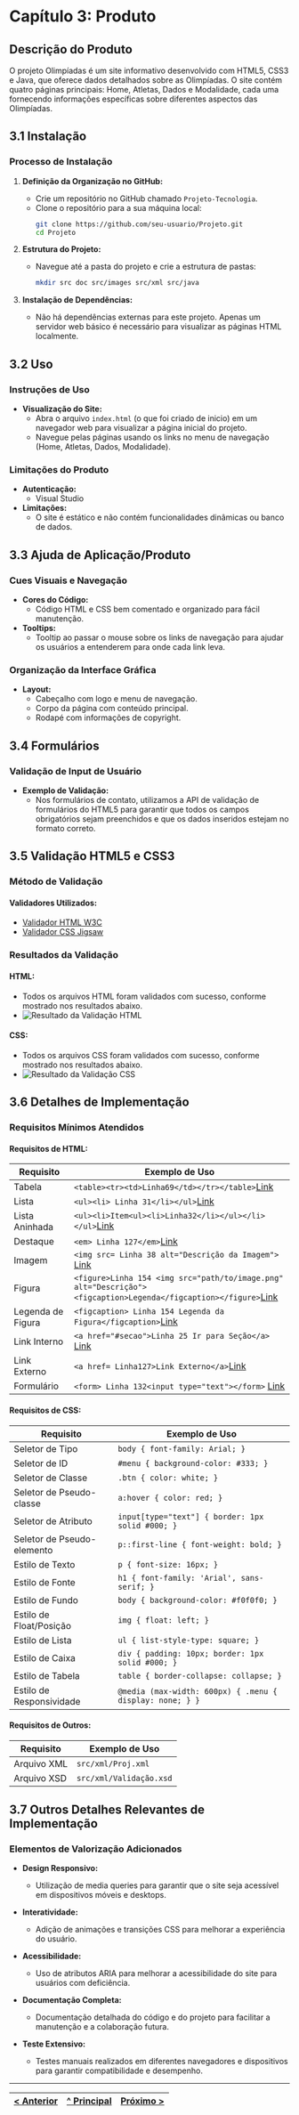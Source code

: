 # Capítulo 3: Produto

## Descrição do Produto

O projeto Olimpíadas é um site informativo desenvolvido com HTML5, CSS3 e Java, que oferece dados detalhados sobre as Olimpíadas. O site contém quatro páginas principais: Home, Atletas, Dados e Modalidade, cada uma fornecendo informações específicas sobre diferentes aspectos das Olimpíadas.

## 3.1 Instalação

### Processo de Instalação

1. **Definição da Organização no GitHub:**
   - Crie um repositório no GitHub chamado `Projeto-Tecnologia`.
   - Clone o repositório para a sua máquina local:
     ```sh
     git clone https://github.com/seu-usuario/Projeto.git
     cd Projeto
     ```

2. **Estrutura do Projeto:**
   - Navegue até a pasta do projeto e crie a estrutura de pastas:
     ```sh
     mkdir src doc src/images src/xml src/java
     ```

3. **Instalação de Dependências:**
   - Não há dependências externas para este projeto. Apenas um servidor web básico é necessário para visualizar as páginas HTML localmente.

## 3.2 Uso

### Instruções de Uso

- **Visualização do Site:**
  - Abra o arquivo `index.html` (o que foi criado de inicio) em um navegador web para visualizar a página inicial do projeto.
  - Navegue pelas páginas usando os links no menu de navegação (Home, Atletas, Dados, Modalidade).

### Limitações do Produto

- **Autenticação:**
  - Visual Studio
- **Limitações:**
  - O site é estático e não contém funcionalidades dinâmicas ou banco de dados.

## 3.3 Ajuda de Aplicação/Produto

### Cues Visuais e Navegação

- **Cores do Código:**
  - Código HTML e CSS bem comentado e organizado para fácil manutenção.
- **Tooltips:**
  - Tooltip ao passar o mouse sobre os links de navegação para ajudar os usuários a entenderem para onde cada link leva.

### Organização da Interface Gráfica

- **Layout:**
  - Cabeçalho com logo e menu de navegação.
  - Corpo da página com conteúdo principal.
  - Rodapé com informações de copyright.

## 3.4 Formulários

### Validação de Input de Usuário

- **Exemplo de Validação:**
  - Nos formulários de contato, utilizamos a API de validação de formulários do HTML5 para garantir que todos os campos obrigatórios sejam preenchidos e que os dados inseridos estejam no formato correto.

## 3.5 Validação HTML5 e CSS3

### Método de Validação

#### Validadores Utilizados:
- [Validador HTML W3C](https://validator.w3.org/)
- [Validador CSS Jigsaw](https://jigsaw.w3.org/css-validator/)

### Resultados da Validação

#### HTML:
- Todos os arquivos HTML foram validados com sucesso, conforme mostrado nos resultados abaixo.
- ![Resultado da Validação HTML](path/to/html-validation-result.png)

#### CSS:
- Todos os arquivos CSS foram validados com sucesso, conforme mostrado nos resultados abaixo.
- ![Resultado da Validação CSS](path/to/css-validation-result.png)

## 3.6 Detalhes de Implementação

### Requisitos Mínimos Atendidos

#### Requisitos de HTML:

| Requisito       | Exemplo de Uso                                                   |
|-----------------|-------------------------------------------------------------------|
| Tabela          | `<table><tr><td>Linha69</td></tr></table>`[Link](https://github.com/BeatrizASLima/Projeto-Tecnologia/blob/main/Dados.html)                       |
| Lista           | `<ul><li> Linha 31</li></ul>`[Link](https://github.com/BeatrizASLima/Projeto-Tecnologia/blob/main/Dados.html)                                       |
| Lista Aninhada  | `<ul><li>Item<ul><li>Linha32</li></ul></li></ul>`[Link](https://github.com/BeatrizASLima/Projeto-Tecnologia/blob/main/Dados.html)                |
| Destaque        | `<em> Linha 127</em>`[Link](https://github.com/BeatrizASLima/Projeto-Tecnologia/blob/main/home.html) |
| Imagem          | `<img src= Linha 38 alt="Descrição da Imagem">` [Link](https://github.com/BeatrizASLima/Projeto-Tecnologia/blob/main/Atletas.html) |
| Figura          | `<figure>Linha 154 <img src="path/to/image.png" alt="Descrição"><figcaption>Legenda</figcaption></figure>`[Link](https://github.com/BeatrizASLima/Projeto-Tecnologia/blob/main/home.html)  |
| Legenda de Figura | `<figcaption> Linha 154 Legenda da Figura</figcaption>`[Link](https://github.com/BeatrizASLima/Projeto-Tecnologia/blob/main/home.html)                  |
| Link Interno    | `<a href="#secao">Linha 25 Ir para Seção</a>` [Link](https://github.com/BeatrizASLima/Projeto-Tecnologia/blob/main/Atletas.html)                            |
| Link Externo    | `<a href= Linha127>Link Externo</a>`[Link](https://github.com/BeatrizASLima/Projeto-Tecnologia/blob/main/home.html)             |
| Formulário      | `<form> Linha 132<input type="text"></form>` [Link](https://github.com/BeatrizASLima/Projeto-Tecnologia/blob/main/home.html)                                |

#### Requisitos de CSS:

| Requisito                | Exemplo de Uso                                            |
|--------------------------|------------------------------------------------------------|
| Seletor de Tipo          | `body { font-family: Arial; }`                             |
| Seletor de ID            | `#menu { background-color: #333; }`                        |
| Seletor de Classe        | `.btn { color: white; }`                                   |
| Seletor de Pseudo-classe | `a:hover { color: red; }`                                  |
| Seletor de Atributo      | `input[type="text"] { border: 1px solid #000; }`           |
| Seletor de Pseudo-elemento | `p::first-line { font-weight: bold; }`                   |
| Estilo de Texto          | `p { font-size: 16px; }`                                   |
| Estilo de Fonte          | `h1 { font-family: 'Arial', sans-serif; }`                 |
| Estilo de Fundo          | `body { background-color: #f0f0f0; }`                      |
| Estilo de Float/Posição  | `img { float: left; }`                                     |
| Estilo de Lista          | `ul { list-style-type: square; }`                          |
| Estilo de Caixa          | `div { padding: 10px; border: 1px solid #000; }`           |
| Estilo de Tabela         | `table { border-collapse: collapse; }`                     |
| Estilo de Responsividade | `@media (max-width: 600px) { .menu { display: none; } }`   |

#### Requisitos de Outros:

| Requisito    | Exemplo de Uso                          |
|--------------|------------------------------------------|
| Arquivo XML  | `src/xml/Proj.xml`                      |
| Arquivo XSD  | `src/xml/Validação.xsd`                     |

## 3.7 Outros Detalhes Relevantes de Implementação

### Elementos de Valorização Adicionados

- **Design Responsivo:**
  - Utilização de media queries para garantir que o site seja acessível em dispositivos móveis e desktops.

- **Interatividade:**
  - Adição de animações e transições CSS para melhorar a experiência do usuário.

- **Acessibilidade:**
  - Uso de atributos ARIA para melhorar a acessibilidade do site para usuários com deficiência.

- **Documentação Completa:**
  - Documentação detalhada do código e do projeto para facilitar a manutenção e a colaboração futura.

- **Teste Extensivo:**
  - Testes manuais realizados em diferentes navegadores e dispositivos para garantir compatibilidade e desempenho.

---

[< Anterior](c2.md) | [^ Principal](../../../) | [Próximo >](c4.md)
:--- | :---: | ---: